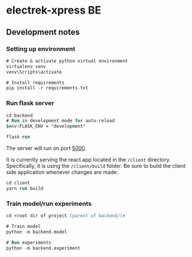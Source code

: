 # electrek-xpress BE

## Development notes

### Setting up environment

```ps
# Create & activate python virtual environment
virtualenv venv
venv\Scripts\activate

# Install requirements
pip install -r requirements.txt
```

### Run flask server
```ps
cd backend
# Run in development mode for auto-reload
$env:FLASK_ENV = "development"

flask run
```
The server will run on port [5000](http://127.0.0.1:5000/).

It is currently serving the react app located in the `/client` directory. Specifically, it is using the `/client/build` folder. Be sure to build the client side application whenever changes are made:

```ps
cd client
yarn run build
```

### Train model/run experiments
```ps
cd <root dir of project (parent of backend/)>

# Train model
python -m backend.model 

# Run experiments
python -m backend.experiment
```